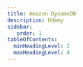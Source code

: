 ```yaml
---
title: Amazon DynamoDB
description: Udemy
sidebar:
   order: 1
tableOfContents:
  minHeadingLevel: 2
  maxHeadingLevel: 4
---
```

